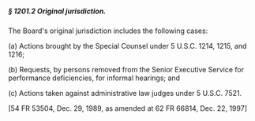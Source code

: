 ##### § 1201.2 Original jurisdiction. #####

The Board's original jurisdiction includes the following cases:

(a) Actions brought by the Special Counsel under 5 U.S.C. 1214, 1215, and 1216;

(b) Requests, by persons removed from the Senior Executive Service for performance deficiencies, for informal hearings; and

(c) Actions taken against administrative law judges under 5 U.S.C. 7521.

[54 FR 53504, Dec. 29, 1989, as amended at 62 FR 66814, Dec. 22, 1997]